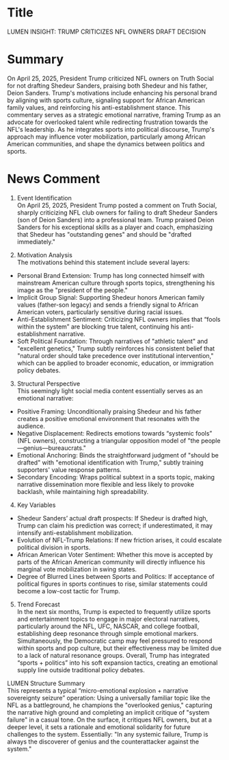 # Title
LUMEN INSIGHT: TRUMP CRITICIZES NFL OWNERS DRAFT DECISION

# Summary
On April 25, 2025, President Trump criticized NFL owners on Truth Social for not drafting Shedeur Sanders, praising both Shedeur and his father, Deion Sanders. Trump's motivations include enhancing his personal brand by aligning with sports culture, signaling support for African American family values, and reinforcing his anti-establishment stance. This commentary serves as a strategic emotional narrative, framing Trump as an advocate for overlooked talent while redirecting frustration towards the NFL's leadership. As he integrates sports into political discourse, Trump's approach may influence voter mobilization, particularly among African American communities, and shape the dynamics between politics and sports.

# News Comment
1. Event Identification  
On April 25, 2025, President Trump posted a comment on Truth Social, sharply criticizing NFL club owners for failing to draft Shedeur Sanders (son of Deion Sanders) into a professional team. Trump praised Deion Sanders for his exceptional skills as a player and coach, emphasizing that Shedeur has "outstanding genes" and should be "drafted immediately."

2. Motivation Analysis  
The motivations behind this statement include several layers:  
- Personal Brand Extension: Trump has long connected himself with mainstream American culture through sports topics, strengthening his image as the "president of the people."  
- Implicit Group Signal: Supporting Shedeur honors American family values (father-son legacy) and sends a friendly signal to African American voters, particularly sensitive during racial issues.  
- Anti-Establishment Sentiment: Criticizing NFL owners implies that “fools within the system” are blocking true talent, continuing his anti-establishment narrative.  
- Soft Political Foundation: Through narratives of "athletic talent" and "excellent genetics," Trump subtly reinforces his consistent belief that "natural order should take precedence over institutional intervention," which can be applied to broader economic, education, or immigration policy debates.

3. Structural Perspective  
This seemingly light social media content essentially serves as an emotional narrative:  
- Positive Framing: Unconditionally praising Shedeur and his father creates a positive emotional environment that resonates with the audience.  
- Negative Displacement: Redirects emotions towards “systemic fools” (NFL owners), constructing a triangular opposition model of "the people—genius—bureaucrats."  
- Emotional Anchoring: Binds the straightforward judgment of "should be drafted" with "emotional identification with Trump," subtly training supporters' value response patterns.  
- Secondary Encoding: Wraps political subtext in a sports topic, making narrative dissemination more flexible and less likely to provoke backlash, while maintaining high spreadability.

4. Key Variables  
- Shedeur Sanders’ actual draft prospects: If Shedeur is drafted high, Trump can claim his prediction was correct; if underestimated, it may intensify anti-establishment mobilization.  
- Evolution of NFL-Trump Relations: If new friction arises, it could escalate political division in sports.  
- African American Voter Sentiment: Whether this move is accepted by parts of the African American community will directly influence his marginal vote mobilization in swing states.  
- Degree of Blurred Lines between Sports and Politics: If acceptance of political figures in sports continues to rise, similar statements could become a low-cost tactic for Trump.

5. Trend Forecast  
In the next six months, Trump is expected to frequently utilize sports and entertainment topics to engage in major electoral narratives, particularly around the NFL, UFC, NASCAR, and college football, establishing deep resonance through simple emotional markers. Simultaneously, the Democratic camp may feel pressured to respond within sports and pop culture, but their effectiveness may be limited due to a lack of natural resonance groups. Overall, Trump has integrated “sports + politics” into his soft expansion tactics, creating an emotional supply line outside traditional policy debates.  

LUMEN Structure Summary  
This represents a typical “micro-emotional explosion + narrative sovereignty seizure” operation: Using a universally familiar topic like the NFL as a battleground, he champions the "overlooked genius," capturing the narrative high ground and completing an implicit critique of "system failure" in a casual tone. On the surface, it critiques NFL owners, but at a deeper level, it sets a rationale and emotional solidarity for future challenges to the system. Essentially: "In any systemic failure, Trump is always the discoverer of genius and the counterattacker against the system."
